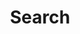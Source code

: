 ---
title: "Search" # in any language you want
layout: "search" # is necessary
# description: "Description for Search"
summary: "search"
placeholder: "keyword"
---